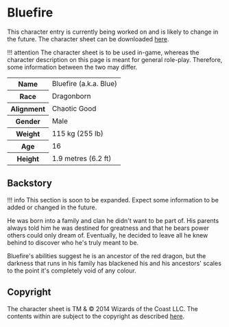 # Bluefire
This character entry is currently being worked on and is likely to change in the future. The character sheet can be downloaded [here](/characters/dungeons%20&%20dragons/Bluefire.pdf).

!!! attention
    The character sheet is to be used in-game, whereas the character description on this page is meant for general role-play. Therefore, some information between the two may differ.

<table>
<tr>
  <th>Name</th>
  <td>Bluefire (a.k.a. Blue)</td>
</tr>
  <tr>
    <th>Race</th>
    <td>Dragonborn</td>
  </tr>
  <tr>
    <th>Alignment</th>
    <td>Chaotic Good</td>
  </tr>
  <tr>
    <th>Gender</th>
    <td>Male</td>
  </tr>
  <tr>
    <th>Weight</th>
    <td>115 kg (255 lb)</td>
  </tr>
  <tr>
    <th>Age</th>
    <td>16</td>
  </tr>
  <tr>
    <th>Height</th>
    <td>1.9 metres (6.2 ft)</td>
  </tr>
</table>

## Backstory
!!! info
    This section is soon to be expanded. Expect some information to be added or changed in the future.

He was born into a family and clan he didn't want to be part of. His parents always told him he was destined for greatness and that he bears power others could only dream of. Eventually, he decided to leave all he knew behind to discover who he's truly meant to be.

Bluefire's abilities suggest he is an ancestor of the red dragon, but the darkness that runs in his family has blackened his and his ancestors' scales to the point it's completely void of any colour.

## Copyright
The character sheet is TM & © 2014 Wizards of the Coast LLC. The contents within are subject to the copyright as described [here](/characters/#copyright).
